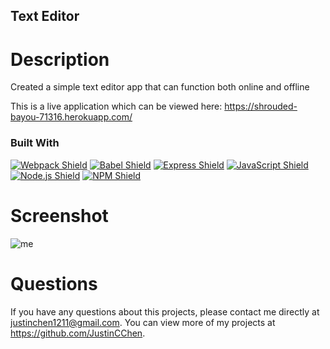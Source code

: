 ## Text Editor

# Description

Created a simple text editor app that can function both online and offline

This is a live application which can be viewed here: https://shrouded-bayou-71316.herokuapp.com/

### Built With

 [![Webpack Shield](https://img.shields.io/badge/WebPack-8DD6F9?&style=for-the-badge&logo=webpack&logoColor=333333)](https://webpack.js.org/) [![Babel Shield](https://img.shields.io/badge/Babel-F9DC3E?&style=for-the-badge&logo=babel&logoColor=333333)](https://babeljs.io/) [![Express Shield](https://img.shields.io/badge/Express-000000?&style=for-the-badge&logo=express&logoColor=white)](http://expressjs.com/) [![JavaScript Shield](https://img.shields.io/badge/JavaScript-F7DF1E?&style=for-the-badge&logo=javascript&logoColor=272727)](https://developer.mozilla.org/en-US/docs/Web/JavaScript) [![Node.js Shield](https://img.shields.io/badge/Node.js-339933?&style=for-the-badge&logo=node.js&logoColor=white)](https://nodejs.org/en/) [![NPM Shield](https://img.shields.io/badge/NPM-333333?&style=for-the-badge&logo=npm&logoColor=white)](https://www.npmjs.com/)

# Screenshot
![me]()



# Questions
If you have any questions about this projects, please contact me directly at justinchen1211@gmail.com. You can view more of my projects at https://github.com/JustinCChen.